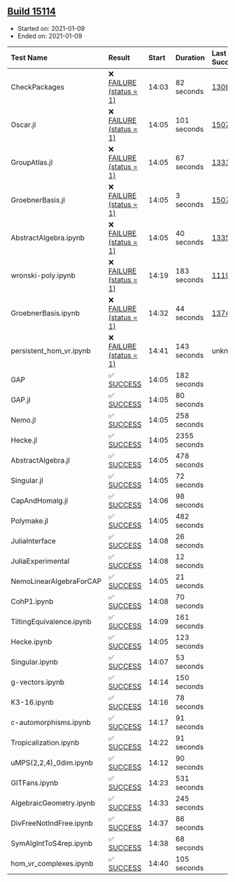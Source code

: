 ## [Build 15114](https://oscarci.mathematik.uni-kl.de/job/oscar/15114/)

* Started on: 2021-01-09
* Ended on: 2021-01-09

| Test Name    | Result | Start | Duration | Last Success | First Failure |
|:-------------|:-------|:------|:---------|:-------------|:--------------|
| CheckPackages | ❌ [FAILURE (status = 1)](https://oscarci.mathematik.uni-kl.de/job/oscar/15114/artifact/logs/build-15114/CheckPackages.log) | 14:03 | 82 seconds | [13085](https://oscarci.mathematik.uni-kl.de/job/oscar/13085/) | [13086](https://oscarci.mathematik.uni-kl.de/job/oscar/13086/) |
| Oscar.jl | ❌ [FAILURE (status = 1)](https://oscarci.mathematik.uni-kl.de/job/oscar/15114/artifact/logs/build-15114/Oscar.jl.log) | 14:05 | 101 seconds | [15079](https://oscarci.mathematik.uni-kl.de/job/oscar/15079/) | [15080](https://oscarci.mathematik.uni-kl.de/job/oscar/15080/) |
| GroupAtlas.jl | ❌ [FAILURE (status = 1)](https://oscarci.mathematik.uni-kl.de/job/oscar/15114/artifact/logs/build-15114/GroupAtlas.jl.log) | 14:05 | 67 seconds | [13311](https://oscarci.mathematik.uni-kl.de/job/oscar/13311/) | [13312](https://oscarci.mathematik.uni-kl.de/job/oscar/13312/) |
| GroebnerBasis.jl | ❌ [FAILURE (status = 1)](https://oscarci.mathematik.uni-kl.de/job/oscar/15114/artifact/logs/build-15114/GroebnerBasis.jl.log) | 14:05 | 3 seconds | [15079](https://oscarci.mathematik.uni-kl.de/job/oscar/15079/) | [15080](https://oscarci.mathematik.uni-kl.de/job/oscar/15080/) |
| AbstractAlgebra.ipynb | ❌ [FAILURE (status = 1)](https://oscarci.mathematik.uni-kl.de/job/oscar/15114/artifact/logs/build-15114/AbstractAlgebra.ipynb.log) | 14:05 | 40 seconds | [13355](https://oscarci.mathematik.uni-kl.de/job/oscar/13355/) | [13356](https://oscarci.mathematik.uni-kl.de/job/oscar/13356/) |
| wronski-poly.ipynb | ❌ [FAILURE (status = 1)](https://oscarci.mathematik.uni-kl.de/job/oscar/15114/artifact/logs/build-15114/wronski-poly.ipynb.log) | 14:19 | 183 seconds | [11192](https://oscarci.mathematik.uni-kl.de/job/oscar/11192/) | [11193](https://oscarci.mathematik.uni-kl.de/job/oscar/11193/) |
| GroebnerBasis.ipynb | ❌ [FAILURE (status = 1)](https://oscarci.mathematik.uni-kl.de/job/oscar/15114/artifact/logs/build-15114/GroebnerBasis.ipynb.log) | 14:32 | 44 seconds | [13748](https://oscarci.mathematik.uni-kl.de/job/oscar/13748/) | [13749](https://oscarci.mathematik.uni-kl.de/job/oscar/13749/) |
| persistent_hom_vr.ipynb | ❌ [FAILURE (status = 1)](https://oscarci.mathematik.uni-kl.de/job/oscar/15114/artifact/logs/build-15114/persistent_hom_vr.ipynb.log) | 14:41 | 143 seconds | unknown | unknown |
| GAP | ✅ [SUCCESS](https://oscarci.mathematik.uni-kl.de/job/oscar/15114/artifact/logs/build-15114/GAP.log) | 14:05 | 182 seconds |  |  |
| GAP.jl | ✅ [SUCCESS](https://oscarci.mathematik.uni-kl.de/job/oscar/15114/artifact/logs/build-15114/GAP.jl.log) | 14:05 | 80 seconds |  |  |
| Nemo.jl | ✅ [SUCCESS](https://oscarci.mathematik.uni-kl.de/job/oscar/15114/artifact/logs/build-15114/Nemo.jl.log) | 14:05 | 258 seconds |  |  |
| Hecke.jl | ✅ [SUCCESS](https://oscarci.mathematik.uni-kl.de/job/oscar/15114/artifact/logs/build-15114/Hecke.jl.log) | 14:05 | 2355 seconds |  |  |
| AbstractAlgebra.jl | ✅ [SUCCESS](https://oscarci.mathematik.uni-kl.de/job/oscar/15114/artifact/logs/build-15114/AbstractAlgebra.jl.log) | 14:05 | 478 seconds |  |  |
| Singular.jl | ✅ [SUCCESS](https://oscarci.mathematik.uni-kl.de/job/oscar/15114/artifact/logs/build-15114/Singular.jl.log) | 14:05 | 72 seconds |  |  |
| CapAndHomalg.jl | ✅ [SUCCESS](https://oscarci.mathematik.uni-kl.de/job/oscar/15114/artifact/logs/build-15114/CapAndHomalg.jl.log) | 14:06 | 98 seconds |  |  |
| Polymake.jl | ✅ [SUCCESS](https://oscarci.mathematik.uni-kl.de/job/oscar/15114/artifact/logs/build-15114/Polymake.jl.log) | 14:05 | 482 seconds |  |  |
| JuliaInterface | ✅ [SUCCESS](https://oscarci.mathematik.uni-kl.de/job/oscar/15114/artifact/logs/build-15114/JuliaInterface.log) | 14:08 | 26 seconds |  |  |
| JuliaExperimental | ✅ [SUCCESS](https://oscarci.mathematik.uni-kl.de/job/oscar/15114/artifact/logs/build-15114/JuliaExperimental.log) | 14:08 | 12 seconds |  |  |
| NemoLinearAlgebraForCAP | ✅ [SUCCESS](https://oscarci.mathematik.uni-kl.de/job/oscar/15114/artifact/logs/build-15114/NemoLinearAlgebraForCAP.log) | 14:05 | 21 seconds |  |  |
| CohP1.ipynb | ✅ [SUCCESS](https://oscarci.mathematik.uni-kl.de/job/oscar/15114/artifact/logs/build-15114/CohP1.ipynb.log) | 14:08 | 70 seconds |  |  |
| TiltingEquivalence.ipynb | ✅ [SUCCESS](https://oscarci.mathematik.uni-kl.de/job/oscar/15114/artifact/logs/build-15114/TiltingEquivalence.ipynb.log) | 14:09 | 161 seconds |  |  |
| Hecke.ipynb | ✅ [SUCCESS](https://oscarci.mathematik.uni-kl.de/job/oscar/15114/artifact/logs/build-15114/Hecke.ipynb.log) | 14:05 | 123 seconds |  |  |
| Singular.ipynb | ✅ [SUCCESS](https://oscarci.mathematik.uni-kl.de/job/oscar/15114/artifact/logs/build-15114/Singular.ipynb.log) | 14:07 | 53 seconds |  |  |
| g-vectors.ipynb | ✅ [SUCCESS](https://oscarci.mathematik.uni-kl.de/job/oscar/15114/artifact/logs/build-15114/g-vectors.ipynb.log) | 14:14 | 150 seconds |  |  |
| K3-16.ipynb | ✅ [SUCCESS](https://oscarci.mathematik.uni-kl.de/job/oscar/15114/artifact/logs/build-15114/K3-16.ipynb.log) | 14:16 | 78 seconds |  |  |
| c-automorphisms.ipynb | ✅ [SUCCESS](https://oscarci.mathematik.uni-kl.de/job/oscar/15114/artifact/logs/build-15114/c-automorphisms.ipynb.log) | 14:17 | 91 seconds |  |  |
| Tropicalization.ipynb | ✅ [SUCCESS](https://oscarci.mathematik.uni-kl.de/job/oscar/15114/artifact/logs/build-15114/Tropicalization.ipynb.log) | 14:22 | 91 seconds |  |  |
| uMPS(2,2,4)_0dim.ipynb | ✅ [SUCCESS](https://oscarci.mathematik.uni-kl.de/job/oscar/15114/artifact/logs/build-15114/uMPS-2-2-4-_0dim.ipynb.log) | 14:12 | 90 seconds |  |  |
| GITFans.ipynb | ✅ [SUCCESS](https://oscarci.mathematik.uni-kl.de/job/oscar/15114/artifact/logs/build-15114/GITFans.ipynb.log) | 14:23 | 531 seconds |  |  |
| AlgebraicGeometry.ipynb | ✅ [SUCCESS](https://oscarci.mathematik.uni-kl.de/job/oscar/15114/artifact/logs/build-15114/AlgebraicGeometry.ipynb.log) | 14:33 | 245 seconds |  |  |
| DivFreeNotIndFree.ipynb | ✅ [SUCCESS](https://oscarci.mathematik.uni-kl.de/job/oscar/15114/artifact/logs/build-15114/DivFreeNotIndFree.ipynb.log) | 14:37 | 86 seconds |  |  |
| SymAlgIntToS4rep.ipynb | ✅ [SUCCESS](https://oscarci.mathematik.uni-kl.de/job/oscar/15114/artifact/logs/build-15114/SymAlgIntToS4rep.ipynb.log) | 14:38 | 68 seconds |  |  |
| hom_vr_complexes.ipynb | ✅ [SUCCESS](https://oscarci.mathematik.uni-kl.de/job/oscar/15114/artifact/logs/build-15114/hom_vr_complexes.ipynb.log) | 14:40 | 105 seconds |  |  |
